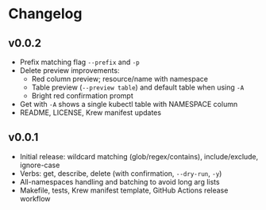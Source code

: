 # Changelog

## v0.0.2
- Prefix matching flag `--prefix` and `-p`
- Delete preview improvements:
  - Red column preview; resource/name with namespace
  - Table preview (`--preview table`) and default table when using `-A`
  - Bright red confirmation prompt
- Get with `-A` shows a single kubectl table with NAMESPACE column
- README, LICENSE, Krew manifest updates

## v0.0.1
- Initial release: wildcard matching (glob/regex/contains), include/exclude, ignore-case
- Verbs: get, describe, delete (with confirmation, `--dry-run`, `-y`)
- All-namespaces handling and batching to avoid long arg lists
- Makefile, tests, Krew manifest template, GitHub Actions release workflow
